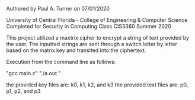 Authored by Paul A. Turner on 07/01/2020

University of Central Florida - College of Engineering & Computer Science
Completed for Security in Computing Class CIS3360 Summer 2020

This project utilized a maxtrix cipher to encrypt a string of text provided by the user. The inputted strings are sent through a switch letter by letter based on the matrix key and translted into the ciphertext.

Execution from the command line as follows:

"gcc main.c"
"./a.out <key file.txt> <text file.txt>"

the provided key files are: k0, k1, k2, and k3
the provided text files are: p0, p1, p2, and p3
